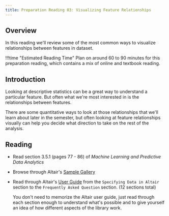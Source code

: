 ```yaml
---
title: Preparation Reading 03: Visualizing Feature Relationships
---
```


## Overview

In this reading we'll review some of the most common ways to visualize relationships between features in dataset.

!!!time "Estimated Reading Time"
	Plan on around 60 to 90 minutes for this preparation reading, which contains a mix of online and textbook reading.

## Introduction

Looking at descriptive statistics can be a great way to understand a particular feature. But often what we're most interested in is the relationships between features. 

There are some quantitative ways to look at those relationships that we'll learn about later in the semester, but often looking at feature relationships visually can help you decide what direction to take on the rest of the analysis.

## Reading

* Read section 3.5.1 (pages 77 - 86) of *Machine Learning and Predictive Data Analytics*
* Browse through Altair's [Sample Gallery](https://altair-viz.github.io/gallery/index.html)
* Read through Altair's [User Guide](https://altair-viz.github.io/user_guide/data.html) from the `Specifying Data in Altair` section to the `Frequently Asked Question` section. (12 sections total)

  You don't need to memorize the Altair user guide, just read through each section enough to understand what's possible and to give yourself an idea of how different aspects of the library work.
